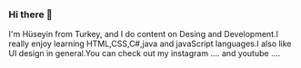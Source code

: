 ### Hi there 👋

I'm Hüseyin from Turkey, and I do content on Desing and Development.I really enjoy learning HTML,CSS,C#,java and javaScript languages.I also like UI design in general.You can check out my instagram .... and youtube ....
